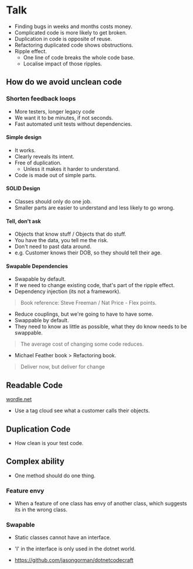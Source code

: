 # Talk

* Finding bugs in weeks and months costs money.
* Complicated code is more likely to get broken.
* Duplication in code is opposite of reuse.
* Refactoring duplicated code shows obstructions.
* Ripple effect.
  * One line of code breaks the whole code base.
  * Localise impact of those ripples.

## How do we avoid unclean code

### Shorten feedback loops

* More testers, longer legacy code
* We want it to be minutes, if not seconds.
* Fast automated unit tests without dependencies.

#### Simple design

* It works.
* Clearly reveals its intent.
* Free of duplication.
  * Unless it makes it harder to understand.
* Code is made out of simple parts.

#### SOLID Design

* Classes should only do one job.
* Smaller parts are easier to understand and less likely to go wrong.

#### Tell, don't ask

* Objects that know stuff / Objects that do stuff.
* You have the data, you tell me the risk.
* Don't need to past data around.
* e.g. Customer knows their DOB, so they should tell their age.

#### Swapable Dependencies

* Swapable by default.
* If we need to change existing code, that's part of the ripple effect.
* Dependency injection (its not a framework).
> Book reference: Steve Freeman / Nat Price - Flex points.
* Reduce couplings, but we're going to have to have some.
* Swappable by default.
* They need to know as little as possible, what they do know needs to be swappable.

> The average cost of changing some code reduces.

* Michael Feather book > Refactoring book.

> Deliver now, but deliver for change

## Readable Code

[wordle.net](http://www.wordle.net/create)

* Use a tag cloud see what a customer calls their objects.

## Duplication Code

* How clean is your test code.

## Complex ability

* One method should do one thing.

### Feature envy

* When a feature of one class has envy of another class, which suggests its in the wrong class.

### Swapable

* Static classes cannot have an interface.
* 'I' in the interface is only used in the dotnet world.

* https://github.com/jasongorman/dotnetcodecraft
